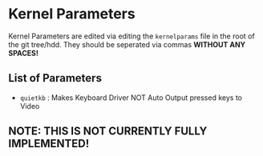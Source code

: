 # Kernel Parameters

Kernel Parameters are edited via editing the `kernelparams` file in the root of the git tree/hdd.
They should be seperated via commas **WITHOUT ANY SPACES!**

## List of Parameters

- `quietkb` : Makes Keyboard Driver NOT Auto Output pressed keys to Video

## NOTE: THIS IS NOT CURRENTLY FULLY IMPLEMENTED!